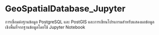 # GeoSpatialDatabase_Jupyter
การเชื่อมต่อฐานข้อมูล PostgreSQL และ PostGIS และการเขียนโปรแกรมสำหรับแสดงผลข้อมูลเชิงพื้นที่จากฐานข้อมูลโดยใช้ Jupyter Notebook
